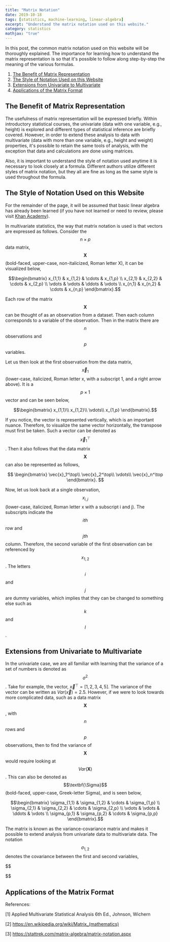 ```yaml
---
title: "Matrix Notation"
date: 2019-10-18
tags: [statistics, machine-learning, linear-algebra]
excerpt: "Understand the matrix notation used on this website."
category: statistics
mathjax: "true"
---
```

In this post, the common matrix notation used on this website will be thoroughly explained. The importance for learning how to understand the matrix representation is so that it's possible to follow along step-by-step the meaning of the various formulas.

1. [The Benefit of Matrix Representation](https://qzyu999.github.io/wang-zhan/statistics/notation/#the-benefit-of-matrix-representation)
2. [The Style of Notation Used on this Website](https://qzyu999.github.io/wang-zhan/statistics/notation/#the-style-of-notation-used-on-this-website)
3. [Extensions from Univariate to Multivariate](https://qzyu999.github.io/wang-zhan/statistics/notation/#extensions-from-univariate-to-multivariate)
4. [Applications of the Matrix Format](https://qzyu999.github.io/wang-zhan/statistics/notation/#applications-of-the-matrix-format)

## The Benefit of Matrix Representation
The usefulness of matrix representation will be expressed briefly. Within introductory statistical courses, the univariate (data with one variable, e.g., height) is explored and different types of statistical inference are briefly covered. However, in order to extend these analysis to data with multivariate (data with more than one variable, e.g., height and weight) properties, it's possible to retain the same tools of analysis, with the exception that data and calculations are done using matrices.

Also, it is important to understand the style of notation used anytime it is necessary to look closely at a formula. Different authors utilize different styles of matrix notation, but they all are fine as long as the same style is used throughout the formula.

## The Style of Notation Used on this Website
For the remainder of the page, it will be assumed that basic linear algebra has already been learned (if you have not learned or need to review, please visit [Khan Academy](https://www.khanacademy.org/math/linear-algebra)).

In multivariate statistics, the way that matrix notation is used is that vectors are expressed as follows. Consider the $$n \times p$$ data matrix, $$\textbf{X}$$ (bold-faced, upper-case, non-italicized, Roman letter X), it can be visualized below,

$$\begin{bmatrix}
x_{1,1} & x_{1,2} & \cdots & x_{1,p} \\
x_{2,1} & x_{2,2} & \cdots & x_{2,p} \\
\vdots & \vdots & \ddots & \vdots \\
x_{n,1} & x_{n,2} & \cdots & x_{n,p}
\end{bmatrix}.$$

Each row of the matrix $$\textbf{X}$$ can be thought of as an observation from a dataset. Then each column corresponds to a variable of the observation. Then in the matrix there are $$n$$ observations and $$p$$ variables.

Let us then look at the first observation from the data matrix, $$\vec{x}_1$$ (lower-case, italicized, Roman letter x, with a subscript 1, and a right arrow above). It is a $$p\times 1$$ vector and can be seen below,

$$\begin{bmatrix}
x_{1,1}\\
x_{1,2}\\
\vdots\\
x_{1,p}
\end{bmatrix}.$$

If you notice, the vector is represented vertically, which is an important nuance. Therefore, to visualize the same vector horizontally, the transpose must first be taken. Such a vector can be denoted as $$\vec{x}_1^\top$$. Then it also follows that the data matrix $$\textbf{X}$$ can also be represented as follows,

$$
\begin{bmatrix}
\vec{x}_1^\top\\
\vec{x}_2^\top\\
\vdots\\
\vec{x}_n^\top
\end{bmatrix}.
$$

Now, let us look back at a single observation, $$x_{i,j}$$ (lower-case, italicized, Roman letter x with a subscript i and j). The subscripts indicate the $$ith$$ row and $$jth$$ column. Therefore, the second variable of the first observation can be referenced by $$x_{1,2}$$. The letters $$i$$ and $$j$$ are dummy variables, which implies that they can be changed to something else such as $$k$$ and $$l$$.

## Extensions from Univariate to Multivariate
In the univariate case, we are all familiar with learning that the variance of a set of numbers is denoted as $$\sigma^2$$. Take for example, the vector, $\vec{x}^\top = [1, 2, 3, 4, 5]$. The variance of the vector can be written as $Var(\vec{x}) = 2.5$. However, if we were to look towards more complicated data, such as a data matrix $$\textbf{X}$$, with $$n$$ rows and $$p$$ observations, then to find the variance of $$\textbf{X}$$ would require looking at $$Var(\textbf{X})$$. This can also be denoted as $$\textbf{\Sigma}$$ (bold-faced, upper-case, Greek-letter Sigma), and is seen below,

$$\begin{bmatrix}
\sigma_{1,1} & \sigma_{1,2} & \cdots & \sigma_{1,p} \\
\sigma_{2,1} & \sigma_{2,2} & \cdots & \sigma_{2,p} \\
\vdots & \vdots & \ddots & \vdots \\
\sigma_{p,1} & \sigma_{p,2} & \cdots & \sigma_{p,p}
\end{bmatrix}.$$

The matrix is known as the variance-covariance matrix and makes it possible to extend analysis from univariate data to multivariate data. The notation $$\sigma_{1,2}$$ denotes the covariance between the first and second variables,

$$

$$

## Applications of the Matrix Format

References:

[1] Applied Multivariate Statistical Analysis 6th Ed., Johnson, Wichern

[2] https://en.wikipedia.org/wiki/Matrix_(mathematics)

[3] https://stattrek.com/matrix-algebra/matrix-notation.aspx
